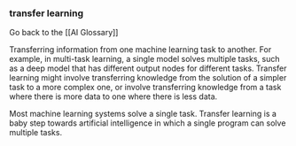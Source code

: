 ### transfer learning

Go back to the [[AI Glossary]]


Transferring information from one machine learning task to another. For example, in multi-task learning, a single model solves multiple tasks, such as a deep model that has different output nodes for different tasks. Transfer learning might involve transferring knowledge from the solution of a simpler task to a more complex one, or involve transferring knowledge from a task where there is more data to one where there is less data.

Most machine learning systems solve a single task. Transfer learning is a baby step towards artificial intelligence in which a single program can solve multiple tasks.


